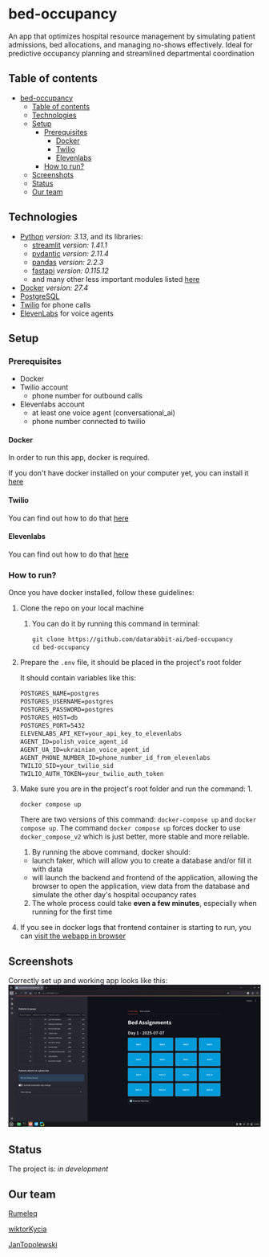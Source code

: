 # bed-occupancy
An app that optimizes hospital resource management by simulating patient admissions, bed allocations, and managing no-shows effectively. Ideal for predictive occupancy planning and streamlined departmental coordination

## Table of contents
- [bed-occupancy](#bed-occupancy)
  - [Table of contents](#table-of-contents)
  - [Technologies](#technologies)
  - [Setup](#setup)
    - [Prerequisites](#prerequisites)
      - [Docker](#docker)
      - [Twilio](#twilio)
      - [Elevenlabs](#elevenlabs)
    - [How to run?](#how-to-run)
  - [Screenshots](#screenshots)
  - [Status](#status)
  - [Our team](#our-team)

## Technologies

- [Python](https://www.python.org/downloads/) _version: 3.13_, and its libraries:
  - [streamlit](https://docs.streamlit.io/) _version: 1.41.1_
  - [pydantic](https://docs.pydantic.dev/latest/) _version: 2.11.4_
  - [pandas](https://pandas.pydata.org/) _version: 2.2.3_
  - [fastapi](https://fastapi.tiangolo.com/) _version: 0.115.12_
  - and many other less important modules listed [here](./requirements.txt)
- [Docker](https://docs.docker.com/) _version: 27.4_
- [PostgreSQL](https://www.postgresql.org.pl/)
- [Twilio](https://www.twilio.com/en-us) for phone calls
- [ElevenLabs](https://elevenlabs.io/) for voice agents

## Setup

### Prerequisites

- Docker
- Twilio account
  - phone number for outbound calls
- Elevenlabs account
  - at least one voice agent (conversational_ai)
  - phone number connected to twilio

#### Docker

In order to run this app, docker is required.

If you don't have docker installed on your computer yet, you can install it [here](https://docs.docker.com/get-started/get-docker/)

#### Twilio

You can find out how to do that [here](https://www.google.com/search?client=firefox-b-lm&channel=entpr&q=how+to+setup+twilio+account+with+outbound+phone+number)

#### Elevenlabs

You can find out how to do that [here](https://www.google.com/search?q=how+to+setup+elevenlabs+account+with+conversational+ai+agent+and+twilio+phone+number&client=firefox-b-lm&sca_esv=9c54605068baa6ec&channel=entpr&sxsrf=AE3TifOo2jSdKmjgfoYNR7QXnnWndeeArg%3A1751879912994&ei=6JBraNOxPPv-wPAPwemTwAI&ved=0ahUKEwjTxZyftaqOAxV7PxAIHcH0BCgQ4dUDCBA&uact=5&oq=how+to+setup+elevenlabs+account+with+conversational+ai+agent+and+twilio+phone+number&gs_lp=Egxnd3Mtd2l6LXNlcnAiVGhvdyB0byBzZXR1cCBlbGV2ZW5sYWJzIGFjY291bnQgd2l0aCBjb252ZXJzYXRpb25hbCBhaSBhZ2VudCBhbmQgdHdpbGlvIHBob25lIG51bWJlcjIEECEYCkihiAZQ9doEWK2HBnAHeAGQAQCYAYsBoAHqKqoBBTMzLjI0uAEDyAEA-AEBmAImoAKKHsICChAAGLADGNYEGEfCAgUQABjvBcICBRAhGKABwgIEECEYFcICBxAhGKABGAqYAwCIBgGQBgiSBwUxMC4yOKAHpacBsgcENS4yOLgHkh3CBwkyLTE3LjE5LjLIB-EC&sclient=gws-wiz-serp)

### How to run?

Once you have docker installed, follow these guidelines:
1. Clone the repo on your local machine
   1. You can do it by running this command in terminal:
        ```
        git clone https://github.com/datarabbit-ai/bed-occupancy
        cd bed-occupancy
        ```
2. Prepare the `.env` file, it should be placed in the project's root folder

    It should contain variables like this:
    ```
    POSTGRES_NAME=postgres
    POSTGRES_USERNAME=postgres
    POSTGRES_PASSWORD=postgres
    POSTGRES_HOST=db
    POSTGRES_PORT=5432
    ELEVENLABS_API_KEY=your_api_key_to_elevenlabs
    AGENT_ID=polish_voice_agent_id
    AGENT_UA_ID=ukrainian_voice_agent_id
    AGENT_PHONE_NUMBER_ID=phone_number_id_from_elevenlabs
    TWILIO_SID=your_twilio_sid
    TWILIO_AUTH_TOKEN=your_twilio_auth_token
    ```

3. Make sure you are in the project's root folder and run the command:
   1.
    ```
    docker compose up
    ```
    There are two versions of this command: `docker-compose up` and `docker compose up`. The command `docker compose up` forces docker to use `docker_compose_v2` which is just better, more stable and more reliable.
   1. By running the above command, docker should:
     - launch faker, which will allow you to create a database and/or fill it with data
     - will launch the backend and frontend of the application, allowing the browser to open the application, view data from the database and simulate the other day's hospital occupancy rates
   2. The whole process could take **even a few minutes**, especially when running for the first time
4. If you see in docker logs that frontend container is starting to run, you can [visit the webapp in browser](http://localhost:8501)

## Screenshots

Correctly set up and working app looks like this:
![screenshot](./images/screenshot.png)

## Status

The project is: _in development_

## Our team

[Rumeleq](https://github.com/Rumeleq)

[wiktorKycia](https://github.com/wiktorKycia)

[JanTopolewski](https://github.com/JanTopolewski)
